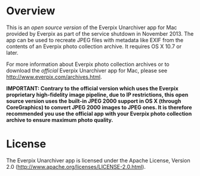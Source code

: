 Overview
========

This is an *open source version* of the Everpix Unarchiver app for Mac provided by Everpix as part of the service shutdown in November 2013. The app can be used to recreate JPEG files with metadata like EXIF from the contents of an Everpix photo collection archive. It requires OS X 10.7 or later.

For more information about Everpix photo collection archives or to download the *official* Everpix Unarchiver app for Mac, please see http://www.everpix.com/archives.html.

**IMPORTANT: Contrary to the official version which uses the Everpix proprietary high-fidelity image pipeline, due to IP restrictions, this open source version uses the built-in JPEG 2000 support in OS X (through CoreGraphics) to convert JPEG 2000 images to JPEG ones. It is therefore recommended you use the official app with your Everpix photo collection archive to ensure maximum photo quality.**

License
=======

The Everpix Unarchiver app is licensed under the Apache License, Version 2.0 (http://www.apache.org/licenses/LICENSE-2.0.html).
